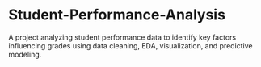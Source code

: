 # Student-Performance-Analysis
A project analyzing student performance data to identify key factors influencing grades using data cleaning, EDA, visualization, and predictive modeling.
